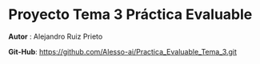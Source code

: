# Proyecto Tema 3 Práctica Evaluable

**Autor** : Alejandro Ruiz Prieto

**Git-Hub**: https://github.com/Alesso-ai/Practica_Evaluable_Tema_3.git 